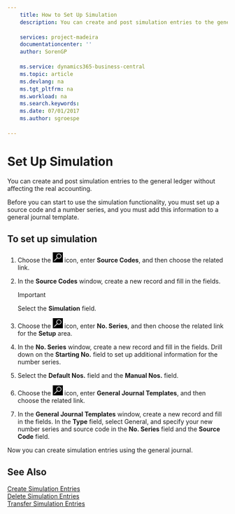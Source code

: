 ```yaml
---
    title: How to Set Up Simulation
    description: You can create and post simulation entries to the general ledger without affecting the real accounting.

    services: project-madeira 
    documentationcenter: ''
    author: SorenGP

    ms.service: dynamics365-business-central
    ms.topic: article
    ms.devlang: na
    ms.tgt_pltfrm: na
    ms.workload: na
    ms.search.keywords:
    ms.date: 07/01/2017
    ms.author: sgroespe

---
```

# Set Up Simulation
You can create and post simulation entries to the general ledger without affecting the real accounting.  

Before you can start to use the simulation functionality, you must set up a source code and a number series, and you must add this information to a general journal template.  

## To set up simulation  

1.  Choose the ![Search for Page or Report](../../media/ui-search/search_small.png "Search for Page or Report icon") icon, enter **Source Codes**, and then choose the related link.  
2.  In the **Source Codes** window, create a new record and fill in the fields.  

    > [!IMPORTANT]  
    >  Select the **Simulation** field.  

3.  Choose the ![Search for Page or Report](../../media/ui-search/search_small.png "Search for Page or Report icon") icon, enter **No. Series**, and then choose the related link for the **Setup** area.  
4.  In the **No. Series** window, create a new record and fill in the fields. Drill down on the **Starting No.** field to set up additional information for the number series.  
5.  Select the **Default Nos.** field and the **Manual Nos.** field.  
6.  Choose the ![Search for Page or Report](../../media/ui-search/search_small.png "Search for Page or Report icon") icon, enter **General Journal Templates**, and then choose the related link.  
7.  In the **General Journal Templates** window, create a new record and fill in the fields. In the **Type** field, select General, and specify your new number series and source code in the **No. Series** field and the **Source Code** field.  

Now you can create simulation entries using the general journal.  

## See Also  
 [Create Simulation Entries](how-to-create-simulation-entries.md)   
 [Delete Simulation Entries](how-to-delete-simulation-entries.md)   
 [Transfer Simulation Entries](how-to-transfer-simulation-entries.md)
